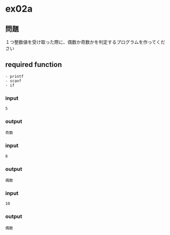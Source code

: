 # ex02a

## 問題

１つ整数値を受け取った際に、偶数か奇数かを判定するプログラムを作ってください

## required function
```
- printf
- scanf
- if
```
### input
``` 5 ```

### output
``` 奇数 ```

### input
``` 8 ```

### output
``` 偶数 ```

### input
``` 10 ```

### output
``` 偶数 ```
